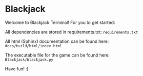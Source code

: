# Blackjack

Welcome to Blackjack Terminal! For you to get started:

All dependencies are stored in requirements.txt: `requirements.txt`

All html (Sphinx) documentation can be found here: `docs/build/html/index.html`

The executable file for the game can be found here: `Blackjack/blackjack.py`

Have fun! :)